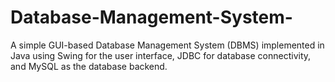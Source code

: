 # Database-Management-System-
A simple GUI-based Database Management System (DBMS) implemented in Java using Swing for the user interface, JDBC for database connectivity, and MySQL as the database backend.
